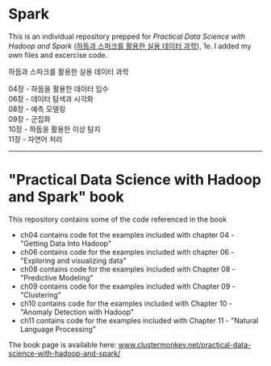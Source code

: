# Spark

This is an individual repository prepped for *Practical Data Science with Hadoop and Spark* ([하둡과 스파크를 활용한 실용 데이터 과학](http://www.kyobobook.co.kr/product/detailViewKor.laf?mallGb=KOR&ejkGb=KOR&barcode=9791160502213&orderClick=JAj)), 1e. I added my own files and excercise code. 

하둡과 스파크를 활용한 실용 데이터 과학

04장 - 하둡을 활용한 데이터 입수  
06장 - 데이터 탐색과 시각화  
08장 - 예측 모델링  
09장 - 군집화  
10장 - 하둡을 활용한 이상 탐지  
11장 - 자연어 처리  

-------------------------------------------------------
# "Practical Data Science with Hadoop and Spark" book

This repository contains some of the code referenced in the book
* ch04 contains code fot the examples included with chapter 04 - "Getting Data Into Hadoop"
* ch06 contains code for the examples included with chapter 06 - "Exploring and visualizing data"
* ch08 contains code for the examples included with Chapter 08 - "Predictive Modeling" 
* ch09 contains code for the examples included with Chapter 09 - "Clustering"
* ch10 contains code for the examples included with Chapter 10 - "Anomaly Detection with Hadoop"
* ch11 contains code for the examples included with Chapter 11 - "Natural Language Processing"

The book page is available here: www.clustermonkey.net/practical-data-science-with-hadoop-and-spark/

